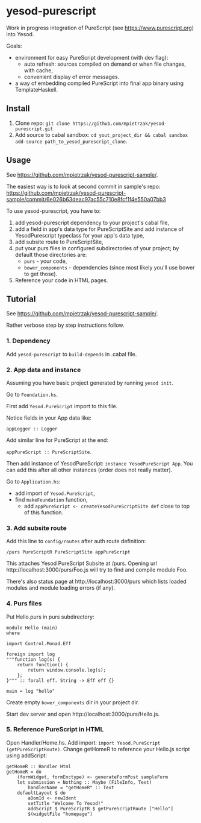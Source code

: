 
# yesod-purescript

Work in progress integration of PureScript (see https://www.purescript.org) into Yesod.


Goals:

- environment for easy PureScript development (with dev flag):
  - auto refresh: sources compiled on demand or when file changes, with cache,
  - convenient display of error messages.
- a way of embedding compiled PureScript into final app binary using
  TemplateHaskell.



## Install

1. Clone repo: `git clone https://github.com/mpietrzak/yesod-purescript.git`
2. Add source to cabal sandbox: `cd yout_project_dir && cabal sandbox add-source path_to_yesod_purescript_clone`.


## Usage

See https://github.com/mpietrzak/yesod-purescript-sample/.

The easiest way is to look at second commit in sample's repo:
https://github.com/mpietrzak/yesod-purescript-sample/commit/6e026b63deac97ac55c710e8fcf1f4e550a07bb3

To use yesod-purescript, you have to:

1. add yesod-purescript dependency to your project's cabal file,
2. add a field in app's data type for PureScriptSite and add instance of
   YesodPurescript typeclass for your app's data type,
3. add subsite route to PureScriptSite,
4. put your purs files in configured subdirectories of your project;
   by default those directories are:
   - `purs` - your code,
   - `bower_components` - dependencies (since most likely you'll use bower to get those).
5. Reference your code in HTML pages.


## Tutorial

See https://github.com/mpietrzak/yesod-purescript-sample/.

Rather verbose step by step instructions follow.


### 1. Dependency

Add `yesod-purescript` to `build-depends` in .cabal file.


### 2. App data and instance

Assuming you have basic project generated by running `yesod init`.

Go to `Foundation.hs`.

First add `Yesod.PureScript` import to this file.

Notice fields in your App data like:

`appLogger :: Logger`

Add similar line for PureScript at the end:

`appPureScript :: PureScriptSite`.

Then add instance of YesodPureScript: `instance YesodPureScript App`.
You can add this after all other instances (order does not really matter).

Go to `Application.hs`:

- add import of `Yesod.PureScript`,
- find `makeFoundation` function,
  - add `appPureScript <- createYesodPureScriptSite def` close to top of this function.


### 3. Add subsite route

Add this line to `config/routes` after auth route definition:

`/purs PureScriptR PureScriptSite appPureScript`

This attaches Yesod PureScript Subsite at /purs.
Opening url http://localhost:3000/purs/Foo.js will try to
find and compile module Foo.

There's also status page at http://localhost:3000/purs which lists
loaded modules and module loading errors (if any).


### 4. Purs files

Put Hello.purs in purs subdirectory:

    module Hello (main)
    where

    import Control.Monad.Eff

    foreign import log
    """function log(s) {
        return function() {
            return window.console.log(s);
        };
    }""" :: forall eff. String -> Eff eff {}

    main = log "hello"

Create empty `bower_components` dir in your project dir.

Start dev server and open http://localhost:3000/purs/Hello.js.


### 5. Reference PureScript in HTML

Open Handler/Home.hs.
Add import: `import Yesod.PureScript (getPureScriptRoute)`.
Change getHomeR to reference your Hello.js script using addScript:

    getHomeR :: Handler Html
    getHomeR = do
        (formWidget, formEnctype) <- generateFormPost sampleForm
        let submission = Nothing :: Maybe (FileInfo, Text)
            handlerName = "getHomeR" :: Text
        defaultLayout $ do
            aDomId <- newIdent
            setTitle "Welcome To Yesod!"
            addScript $ PureScriptR $ getPureScriptRoute ["Hello"]
            $(widgetFile "homepage")



